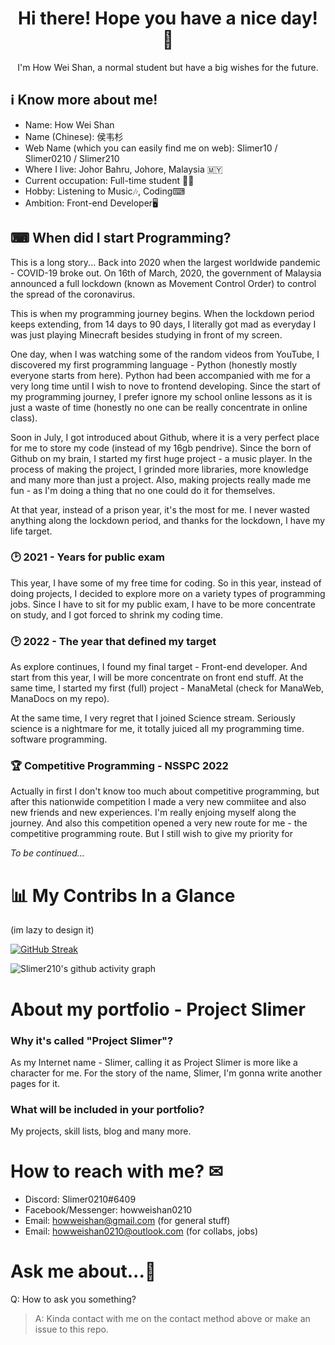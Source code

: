 <h1 align="center">Hi there! Hope you have a nice day! 👋</h1>

<p align="center">I'm How Wei Shan, a normal student but have a big wishes for the future.<p>

## ℹ Know more about me!

- Name: How Wei Shan
- Name (Chinese): 侯韦杉
- Web Name (which you can easily find me on web): Slimer10 / Slimer0210 / Slimer210
- Where I live: Johor Bahru, Johore, Malaysia 🇲🇾
- Current occupation: Full-time student 👨‍🎓
- Hobby: Listening to Music🎶, Coding⌨
- Ambition: Front-end Developer🖥

## ⌨ When did I start Programming?

This is a long story... Back into 2020 when the largest worldwide pandemic - COVID-19 broke out. On 16th of March, 2020, the government of Malaysia announced a full lockdown (known as Movement Control Order) to control the spread of the coronavirus.

This is when my programming journey begins. When the lockdown period keeps extending, from 14 days to 90 days, I literally got mad as everyday I was just playing Minecraft besides studying in front of my screen.

One day, when I was watching some of the random videos from YouTube, I discovered my first programming language - Python (honestly mostly everyone starts from here). Python had been accompanied with me for a very long time until I wish to nove to frontend developing. Since the start of my programming journey, I prefer ignore my school online lessons as it is just a waste of time (honestly no one can be really concentrate in online class).

Soon in July, I got introduced about Github, where it is a very perfect place for me to store my code (instead of my 16gb pendrive). Since the born of Github on my brain, I started my first huge project - a music player. In the process of making the project, I grinded more libraries, more knowledge and many more than just a project. Also, making projects really made me fun - as I'm doing a thing that no one could do it for themselves.

At that year, instead of a prison year, it's the most for me. I never wasted anything along the lockdown period, and thanks for the lockdown, I have my life target.

### 🕑 2021 - Years for public exam

This year, I have some of my free time for coding. So in this year, instead of doing projects, I decided to explore more on a variety types of programming jobs. Since I have to sit for my public exam, I have to be more concentrate on study, and I got forced to shrink my coding time.

### 🕑 2022 - The year that defined my target

As explore continues, I found my final target - Front-end developer. And start from this year, I will be more concentrate on front end stuff. At the same time, I started my first (full) project - ManaMetal (check for ManaWeb, ManaDocs on my repo). 

At the same time, I very regret that I joined Science stream. Seriously science is a nightmare for me, it totally juiced all my programming time.
software programming.
### 🏆 Competitive Programming - NSSPC 2022

Actually in first I don't know too much about competitive programming, but after this nationwide competition I made a very new commiitee and also new friends and new experiences. I'm really enjoing myself along the journey. And also this competition opened a very new route for me - the competitive programming route. But I still wish to give my priority for 

*To be continued...*

# 📊 My Contribs In a Glance

(im lazy to design it)

[![GitHub Streak](http://github-readme-streak-stats.herokuapp.com?user=Slimer210&theme=dark)](https://git.io/streak-stats)

![Slimer210's github activity graph](https://activity-graph.herokuapp.com/graph?username=Slimer210)


# About my portfolio - Project Slimer

### Why it's called "Project Slimer"?

As my Internet name - Slimer, calling it as Project Slimer is more like a character for me. For the story of the name, Slimer, I'm gonna write another pages for it.

### What will be included in your portfolio?

My projects, skill lists, blog and many more.

# How to reach with me? ✉

- Discord: Slimer0210#6409
- Facebook/Messenger: howweishan0210
- Email: howweishan@gmail.com (for general stuff)
- Email: howweishan0210@outlook.com (for collabs, jobs)

# Ask me about...💬

Q: How to ask you something?
> A: Kinda contact with me on the contact method above or make an issue to this repo.


